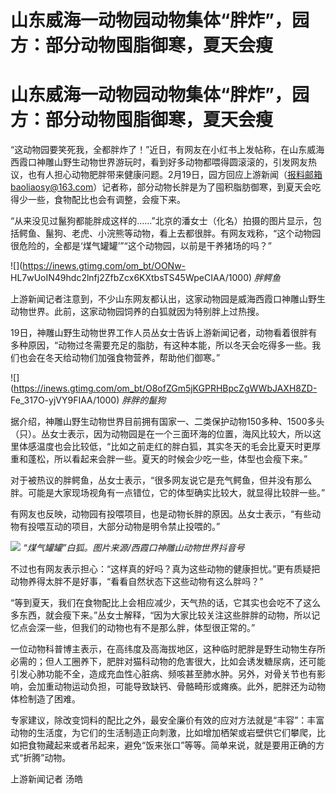 # 山东威海一动物园动物集体“胖炸”，园方：部分动物囤脂御寒，夏天会瘦

# 山东威海一动物园动物集体“胖炸”，园方：部分动物囤脂御寒，夏天会瘦

“这动物园要笑死我，全都胖炸了！”近日，有网友在小红书上发帖称，在山东威海西霞口神雕山野生动物世界游玩时，看到好多动物都喂得圆滚滚的，引发网友热议，也有人担心动物肥胖带来健康问题。2月19日，园方回应上游新闻（报料邮箱baoliaosy@163.com）记者称，部分动物长胖是为了囤积脂肪御寒，到夏天会吃得少一些，食物配比也会有调整，会瘦下来。

“从来没见过鬣狗都能胖成这样的……”北京的潘女士（化名）拍摄的图片显示，包括鳄鱼、鬣狗、老虎、小浣熊等动物，看上去都很胖。有网友戏称，“这个动物园很危险的，全都是‘煤气罐罐’”“这个动物园，以前是干养猪场的吗？”

![](https://inews.gtimg.com/om_bt/OONw-
HL7wUoIN49hdc2lnfj2ZfbZcx6KXtbsTS45WpeCIAA/1000) _胖鳄鱼_

上游新闻记者注意到，不少山东网友都认出，这家动物园是威海西霞口神雕山野生动物世界。此前，这家动物园饲养的白狐就因为特别胖上过热搜。

19日，神雕山野生动物世界工作人员丛女士告诉上游新闻记者，动物看着很胖有多种原因，“动物过冬需要充足的脂肪，有这种本能，所以冬天会吃得多一些。我们也会在冬天给动物们加强食物营养，帮助他们御寒。”

![](https://inews.gtimg.com/om_bt/O8ofZGm5jKGPRHBpcZgWWbJAXH8ZD-
Fe_317O-yjVY9FIAA/1000) _胖胖的鬣狗_

据介绍，神雕山野生动物世界目前拥有国家一、二类保护动物150多种、1500多头（只）。丛女士表示，因为动物园是在一个三面环海的位置，海风比较大，所以这里体感温度也会比较低，“比如之前走红的胖白狐，其实冬天的毛会比夏天时更厚重和蓬松，所以看起来会胖一些。夏天的时候会少吃一些，体型也会瘦下来。”

对于被热议的胖鳄鱼，丛女士表示，“很多网友说它是充气鳄鱼，但并没有那么胖。可能是大家现场视角有一点错位，它的体型确实比较大，就显得比较胖一些。”

有网友也反映，动物园有投喂项目，也是动物长胖的原因。丛女士表示，“有些动物有投喂互动的项目，大部分动物是明令禁止投喂的。”

![](https://inews.gtimg.com/om_bt/OZPXLrRmJb43nR250mexqGljJOUnyW2DJJVRukC9vWDq0AA/1000)
_“煤气罐罐”白狐。图片来源/西霞口神雕山动物世界抖音号_

不过也有网友表示担心：“这样真的好吗？真为这些动物的健康担忧。”更有质疑把动物养得太胖不是好事，“看看自然状态下这些动物有这么胖吗？”

“等到夏天，我们在食物配比上会相应减少，天气热的话，它其实也会吃不了这么多东西，就会瘦下来。”丛女士解释，“因为大家比较关注这些胖胖的动物，所以记忆点会深一些，但我们的动物也有不是那么胖，体型很正常的。”

一位动物科普博主表示，在高纬度及高海拔地区，这种临时肥胖是野生动物生存所必需的；但人工圈养下，肥胖对猫科动物的危害很大，比如会诱发糖尿病，还可能引发心肺功能不全，造成充血性心脏病、频咳甚至肺水肿。另外，对骨关节也有影响，会加重动物运动负担，可能导致缺钙、骨骼畸形或瘫痪。此外，肥胖还为动物体检制造了困难。

专家建议，除改变饲料的配比之外，最安全廉价有效的应对方法就是“丰容”：丰富动物的生活度，为它们的生活制造正向刺激，比如增加栖架或岩壁供它们攀爬，比如把食物藏起来或者吊起来，避免“饭来张口”等等。简单来说，就是要用正确的方式“折腾”动物。

上游新闻记者 汤皓

